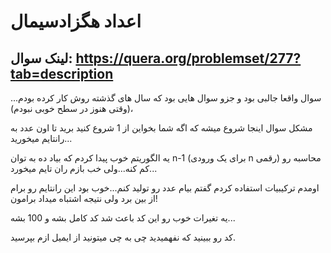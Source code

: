 # اعداد هگزادسیمال 

## لینک سوال: https://quera.org/problemset/277?tab=description

سوال واقعا جالبی بود و جزو سوال هایی بود که سال های گذشته روش کار کرده بودم...(وقتی هنوز در سطح خوبی نبودم)، 

مشکل سوال اینجا شروع میشه که اگه شما بخواین از 1 شروع کنید برید تا اون عدد به رانتایم میخورید...

یه الگوریتم خوب پیدا کردم که بیاد ده به توان n-1 (برای یک ورودی n رقمی) محاسبه رو کم کنه...ولی خب بازم ران تایم میخورد...

اومدم ترکیبیات استفاده کردم گفتم بیام عدد رو تولید کنم...خوب بود این رانتایم رو برام از بین برد ولی نتیجه اشتباه میداد برامون!

یه تغیرات خوب رو این کد باعث شد کد کامل بشه و 100 بشه...

کد رو ببینید که نفهمیدید چی به چی میتونید از ایمیل ازم بپرسید.